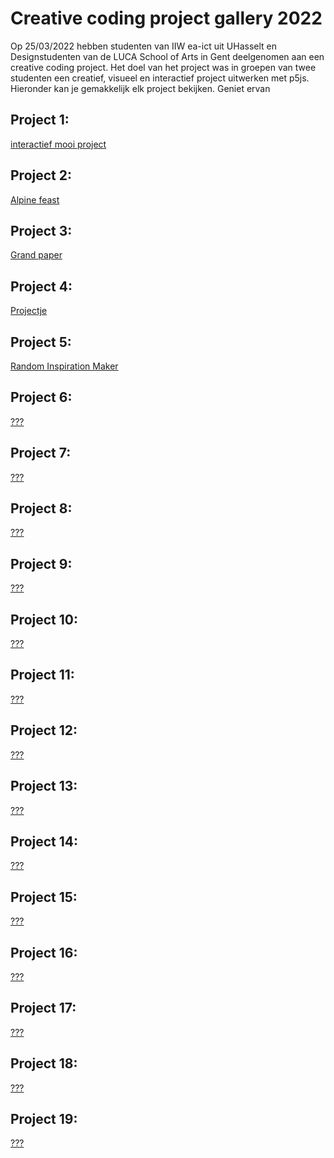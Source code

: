 # Creative coding project gallery 2022

Op 25/03/2022 hebben studenten van IIW ea-ict uit UHasselt en Designstudenten van de LUCA School of Arts in Gent deelgenomen aan een creative coding project. Het doel van het project was in groepen van twee studenten een creatief, visueel en interactief project uitwerken met p5js. Hieronder kan je gemakkelijk elk project bekijken.
Geniet ervan

## Project 1:
[interactief mooi project](https://arneduyver.github.io/creative-coding/project1)

## Project 2:
[Alpine feast](https://arneduyver.github.io/creative-coding/project2)

## Project 3:
[Grand paper](https://arneduyver.github.io/creative-coding/project3)

## Project 4:
[Projectje](https://arneduyver.github.io/creative-coding/project4)

## Project 5:
[Random Inspiration Maker](https://arneduyver.github.io/creative-coding/project5)

## Project 6:
[???](https://arneduyver.github.io/creative-coding/project6)

## Project 7:
[???](https://arneduyver.github.io/creative-coding/project7)

## Project 8:
[???](https://arneduyver.github.io/creative-coding/project8)

## Project 9:
[???](https://arneduyver.github.io/creative-coding/project9)

## Project 10:
[???](https://arneduyver.github.io/creative-coding/project10)

## Project 11:
[???](https://arneduyver.github.io/creative-coding/project11)

## Project 12:
[???](https://arneduyver.github.io/creative-coding/project12)

## Project 13:
[???](https://arneduyver.github.io/creative-coding/project13)

## Project 14:
[???](https://arneduyver.github.io/creative-coding/project14)

## Project 15:
[???](https://arneduyver.github.io/creative-coding/project15)

## Project 16:
[???](https://arneduyver.github.io/creative-coding/project16)

## Project 17:
[???](https://arneduyver.github.io/creative-coding/project17)

## Project 18:
[???](https://arneduyver.github.io/creative-coding/project18)

## Project 19:
[???](https://arneduyver.github.io/creative-coding/project19)

